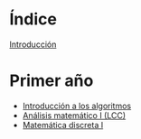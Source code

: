 # Índice 

[Introducción](README.md)

# Primer año

- [Introducción a los algoritmos](./first_year/introduction_algorithms.md)
- [Análisis matemático I (LCC)](./first_year/mathematical_analysis.md)
- [Matemática discreta I](./first_year/discrete_math.md)